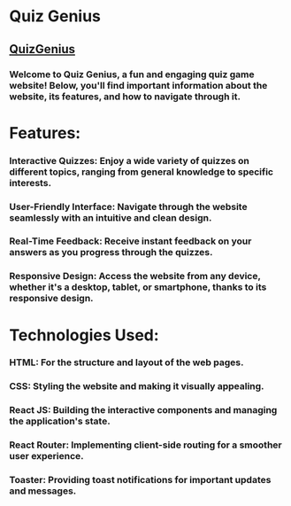# Quiz Genius
## <a href="https://quiet-zuccutto-8286d9.netlify.app/">QuizGenius</a>
### Welcome to Quiz Genius, a fun and engaging quiz game website! Below, you'll find important information about the website, its features, and how to navigate through it.

# Features:
### Interactive Quizzes: Enjoy a wide variety of quizzes on different topics, ranging from general knowledge to specific interests.
### User-Friendly Interface: Navigate through the website seamlessly with an intuitive and clean design.
### Real-Time Feedback: Receive instant feedback on your answers as you progress through the quizzes.
### Responsive Design: Access the website from any device, whether it's a desktop, tablet, or smartphone, thanks to its responsive design.

# Technologies Used:
### HTML: For the structure and layout of the web pages.
### CSS: Styling the website and making it visually appealing.
### React JS: Building the interactive components and managing the application's state.
### React Router: Implementing client-side routing for a smoother user experience.
### Toaster: Providing toast notifications for important updates and messages.
